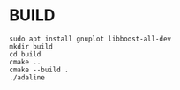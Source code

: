 # BUILD

```shell
sudo apt install gnuplot libboost-all-dev
mkdir build
cd build
cmake ..
cmake --build .
./adaline
```

